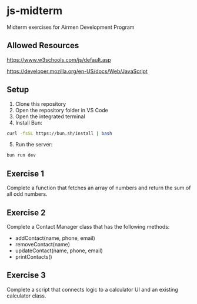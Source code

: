 # js-midterm

Midterm exercises for Airmen Development Program

## Allowed Resources

https://www.w3schools.com/js/default.asp

https://developer.mozilla.org/en-US/docs/Web/JavaScript

## Setup

1. Clone this repository
2. Open the repository folder in VS Code
3. Open the integrated terminal
4. Install Bun:

```bash
curl -fsSL https://bun.sh/install | bash
```

5. Run the server:

```bash
bun run dev
```

## Exercise 1

Complete a function that fetches an array of numbers and return the sum of all odd numbers.

## Exercise 2

Complete a Contact Manager class that has the following methods:

- addContact(name, phone, email)
- removeContact(name)
- updateContact(name, phone, email)
- printContacts()

## Exercise 3

Complete a script that connects logic to a calculator UI and an existing calculator class.
